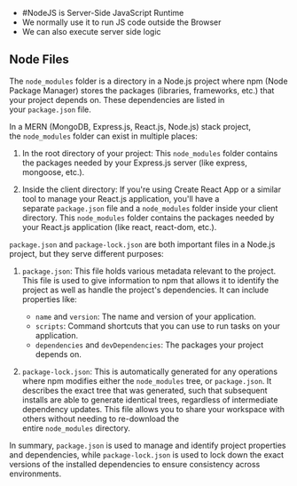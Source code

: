 - #NodeJS is Server-Side JavaScript Runtime
- We normally use it to run JS code outside the Browser
- We can also execute server side logic

## Node Files

The `node_modules` folder is a directory in a Node.js project where npm (Node Package Manager) stores the packages (libraries, frameworks, etc.) that your project depends on. These dependencies are listed in your `package.json` file.

In a MERN (MongoDB, Express.js, React.js, Node.js) stack project, the `node_modules` folder can exist in multiple places:

1. In the root directory of your project: This `node_modules` folder contains the packages needed by your Express.js server (like express, mongoose, etc.).
    
2. Inside the client directory: If you're using Create React App or a similar tool to manage your React.js application, you'll have a separate `package.json` file and a `node_modules` folder inside your client directory. This `node_modules` folder contains the packages needed by your React.js application (like react, react-dom, etc.).

`package.json` and `package-lock.json` are both important files in a Node.js project, but they serve different purposes:

1. `package.json`: This file holds various metadata relevant to the project. This file is used to give information to npm that allows it to identify the project as well as handle the project's dependencies. It can include properties like:
    
    - `name` and `version`: The name and version of your application.
    - `scripts`: Command shortcuts that you can use to run tasks on your application.
    - `dependencies` and `devDependencies`: The packages your project depends on.
2. `package-lock.json`: This is automatically generated for any operations where npm modifies either the `node_modules` tree, or `package.json`. It describes the exact tree that was generated, such that subsequent installs are able to generate identical trees, regardless of intermediate dependency updates. This file allows you to share your workspace with others without needing to re-download the entire `node_modules` directory.

In summary, `package.json` is used to manage and identify project properties and dependencies, while `package-lock.json` is used to lock down the exact versions of the installed dependencies to ensure consistency across environments.